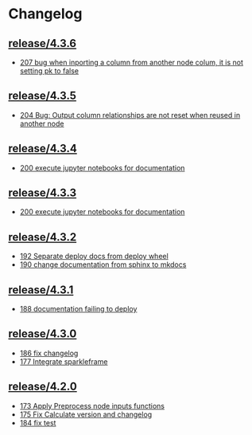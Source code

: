 Changelog
=========


<h2><a href="https://github.com/flypipe/flypipe/tree/release/4.3.6" target="_blank" rel="noopener noreferrer">release/4.3.6</a></h2>

* <a href="https://github.com/flypipe/flypipe/issues/207" target="_blank" rel="noopener noreferrer">207 bug when inporting a column from another node colum, it is not setting pk to false</a>

<h2><a href="https://github.com/flypipe/flypipe/tree/release/4.3.5" target="_blank" rel="noopener noreferrer">release/4.3.5</a></h2>

* <a href="https://github.com/flypipe/flypipe/issues/204" target="_blank" rel="noopener noreferrer">204 Bug: Output column relationships are not reset when reused in another node</a>

<h2><a href="https://github.com/flypipe/flypipe/tree/release/4.3.4" target="_blank" rel="noopener noreferrer">release/4.3.4</a></h2>

* <a href="https://github.com/flypipe/flypipe/issues/200" target="_blank" rel="noopener noreferrer">200 execute jupyter notebooks for documentation</a>

<h2><a href="https://github.com/flypipe/flypipe/tree/release/4.3.3" target="_blank" rel="noopener noreferrer">release/4.3.3</a></h2>

* <a href="https://github.com/flypipe/flypipe/issues/200" target="_blank" rel="noopener noreferrer">200 execute jupyter notebooks for documentation</a>

<h2><a href="https://github.com/flypipe/flypipe/tree/release/4.3.2" target="_blank" rel="noopener noreferrer">release/4.3.2</a></h2>

* <a href="https://github.com/flypipe/flypipe/issues/192" target="_blank" rel="noopener noreferrer">192 Separate deploy docs from deploy wheel</a>
* <a href="https://github.com/flypipe/flypipe/issues/190" target="_blank" rel="noopener noreferrer">190 change documentation from sphinx to mkdocs</a>

<h2><a href="https://github.com/flypipe/flypipe/tree/release/4.3.1" target="_blank" rel="noopener noreferrer">release/4.3.1</a></h2>

* <a href="https://github.com/flypipe/flypipe/issues/188" target="_blank" rel="noopener noreferrer">188 documentation failing to deploy</a>

<h2><a href="https://github.com/flypipe/flypipe/tree/release/4.3.0" target="_blank" rel="noopener noreferrer">release/4.3.0</a></h2>

* <a href="https://github.com/flypipe/flypipe/issues/186" target="_blank" rel="noopener noreferrer">186 fix changelog</a>
* <a href="https://github.com/flypipe/flypipe/issues/177" target="_blank" rel="noopener noreferrer">177 Integrate sparkleframe</a>

<h2><a href="https://github.com/flypipe/flypipe/tree/release/4.2.0" target="_blank" rel="noopener noreferrer">release/4.2.0</a></h2>

* <a href="https://github.com/flypipe/flypipe/issues/173" target="_blank" rel="noopener noreferrer">173 Apply Preprocess node inputs functions</a>
* <a href="https://github.com/flypipe/flypipe/issues/175" target="_blank" rel="noopener noreferrer">175 Fix Calculate version and changelog</a>
* <a href="https://github.com/flypipe/flypipe/issues/184" target="_blank" rel="noopener noreferrer">184 fix test</a>